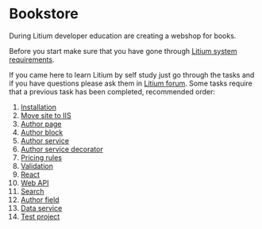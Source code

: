 # Bookstore

During Litium developer education are creating a webshop for books.

Before you start make sure that you have gone through [Litium system requirements](https://docs.litium.com/documentation/get-started/system-requirements).

If you came here to learn Litium by self study just go through the tasks and if you have questions please ask them in [Litium forum](https://forum.litium.com/). Some tasks require that a previous task has been completed, recommended order:

1. [Installation](./Installation)
1. [Move site to IIS](./Move%20site%20to%20IIS)
1. [Author page](./Author%20page)
1. [Author block](./Author%20block)
1. [Author service](./Author%20service)
1. [Author service decorator](./Author%20service%20decorator)
1. [Pricing rules](./Pricing%20rules)
1. [Validation](./Validation)
1. [React](./React)
1. [Web API](./Web%20API)
1. [Search](./Search)
1. [Author field](./Author%20field)
1. [Data service](./Data%20service)
1. [Test project](./Test%20project)